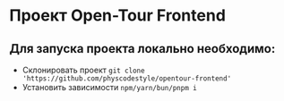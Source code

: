 # Проект Open-Tour Frontend

## Для запуска проекта локально необходимо:

- Склонировать проект `git clone 'https://github.com/physcodestyle/opentour-frontend'`
- Установить зависимости `npm/yarn/bun/pnpm i`
